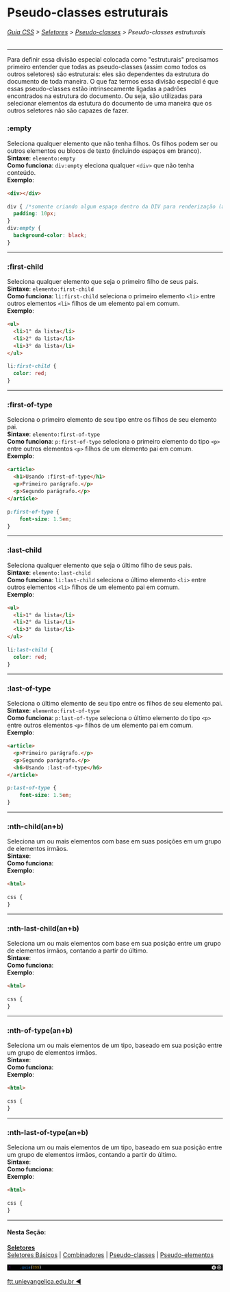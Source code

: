 # Pseudo-classes estruturais
###### [Guia CSS](../README.md) > [Seletores](./seletores.md) > [Pseudo-classes](./pseudo-classes.md) > Pseudo-classes estruturais
---

Para definir essa divisão especial colocada como "estruturais" precisamos primeiro entender que todas as pseudo-classes (assim como todos os outros seletores) são estruturais: eles são dependentes da estrutura do documento de toda maneira. O que faz termos essa divisão especial é que essas pseudo-classes estão intrinsecamente ligadas a padrões encontrados na estrutura do documento.  Ou seja, são utilizadas para selecionar elementos da estutura do documento de uma maneira que os outros seletores não são capazes de fazer.  

### :empty  
Seleciona qualquer elemento que não tenha filhos. Os filhos podem ser ou outros elementos ou blocos de texto (incluindo espaços em branco).   
**Sintaxe**: `elemento:empty`  
**Como funciona**: `div:empty` eleciona qualquer `<div>` que não tenha conteúdo.  
**Exemplo**:  
```html
<div></div>
```
```css
div { /*somente criando algum espaço dentro da DIV para renderização (apenas para demonstração)*/
  padding: 10px;
}
div:empty {
  background-color: black;
}
```
---

### :first-child 
Seleciona qualquer elemento que seja o primeiro filho de seus pais.    
**Sintaxe**: `elemento:first-child`  
**Como funciona**: `li:first-child` seleciona o primeiro elemento `<li>` entre outros elementos `<li>` filhos de um elemento pai em comum.  
**Exemplo**:  
```html
<ul>
  <li>1° da lista</li>
  <li>2° da lista</li>
  <li>3° da lista</li>
</ul>
```
```css
li:first-child {
  color: red;
}
```
---

### :first-of-type 
Seleciona o primeiro elemento de seu tipo entre os filhos de seu elemento pai.    
**Sintaxe**: `elemento:first-of-type`  
**Como funciona**: `p:first-of-type` seleciona o primeiro elemento do tipo `<p>` entre outros elementos `<p>` filhos de um elemento pai em comum.  
**Exemplo**:  
```html
<article>
  <h1>Usando :first-of-type</h1>
  <p>Primeiro parágrafo.</p>
  <p>Segundo parágrafo.</p>
</article>
```
```css
p:first-of-type {
    font-size: 1.5em;
}
```
---

### :last-child 
Seleciona qualquer elemento que seja o último filho de seus pais.    
**Sintaxe**: `elemento:last-child`  
**Como funciona**: `li:last-child` seleciona o último elemento `<li>` entre outros elementos `<li>` filhos de um elemento pai em comum.  
**Exemplo**:  
```html
<ul>
  <li>1° da lista</li>
  <li>2° da lista</li>
  <li>3° da lista</li>
</ul>
```
```css
li:last-child {
  color: red;
}
```
---

### :last-of-type 
Seleciona o último elemento de seu tipo entre os filhos de seu elemento pai.    
**Sintaxe**: `elemento:first-of-type`  
**Como funciona**: `p:last-of-type` seleciona o último elemento do tipo `<p>` entre outros elementos `<p>` filhos de um elemento pai em comum.  
**Exemplo**:  
```html
<article>
  <p>Primeiro parágrafo.</p>
  <p>Segundo parágrafo.</p>
  <h6>Usando :last-of-type</h6>
</article>
```
```css
p:last-of-type {
    font-size: 1.5em;
}
```
---

### :nth-child(an+b) 
Seleciona um ou mais elementos com base em suas posições em um grupo de elementos irmãos.    
**Sintaxe**: ` `  
**Como funciona**:    
**Exemplo**:  
```html
<html>
```
```css
css {
}
```
---

### :nth-last-child(an+b) 
Seleciona um ou mais elementos com base em sua posição entre um grupo de elementos irmãos, contando a partir do último.  
**Sintaxe**: ` `  
**Como funciona**:    
**Exemplo**:  
```html
<html>
```
```css
css {
}
```
---

### :nth-of-type(an+b) 
Seleciona um ou mais elementos de um tipo, baseado em sua posição entre um grupo de elementos irmãos.    
**Sintaxe**: ` `  
**Como funciona**:    
**Exemplo**:  
```html
<html>
```
```css
css {
}
```
---

### :nth-last-of-type(an+b) 
Seleciona um ou mais elementos de um tipo, baseado em sua posição entre um grupo de elementos irmãos, contando a partir do último.  
**Sintaxe**: ` `  
**Como funciona**:    
**Exemplo**:  
```html
<html>
```
```css
css {
}
```

---
#### Nesta Seção:
[**Seletores**](./seletores.md)   
[Seletores Básicos](./seletores-basicos.md) | [Combinadores](./combinadores.md) | [Pseudo-classes](./pseudo-classes.md) | [Pseudo-elementos](./pseudo-elementos.md)

<img src="../assets/guia-css-linha-horizontal.jpg">

[ftt.unievangelica.edu.br :arrow_backward:](http://ftt.unievangelica.edu.br) 
